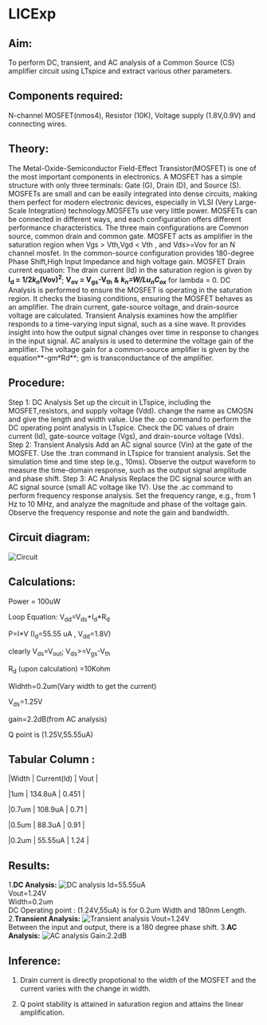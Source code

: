 # LICExp
## Aim:
To perform DC, transient, and AC analysis of a Common Source (CS) amplifier circuit using LTspice and extract various other parameters.
## Components required:
N-channel MOSFET(nmos4), Resistor (10K), Voltage supply (1.8V,0.9V) and connecting wires.
## Theory:
The Metal-Oxide-Semiconductor Field-Effect Transistor(MOSFET) is one of the most important components in electronics.
A MOSFET has a simple structure with only three terminals: Gate (G), Drain (D), and Source (S). 
MOSFETs are small and can be easily integrated into dense circuits, making them perfect for modern electronic devices, especially in VLSI (Very Large-Scale Integration) technology.MOSFETs use very little power.
MOSFETs can be connected in different ways, and each configuration offers different performance characteristics. The three main configurations are Common source, common drain and common gate.
MOSFET acts as amplifier in the saturation region when Vgs > Vth,Vgd < Vth , and Vds>=Vov for an N channel mosfet.
In the common-source configuration provides 180-degree Phase Shift,High Input Impedance and high voltage gain.
MOSFET Drain current equation:
The drain current (Id) in the saturation region is given by
**I<sub>d</sub> = 1/2*k<sub>n*(Vov)<sup>2</sup>**; **V<sub>ov</sub> = V<sub>gs</sub>-V<sub>th</sub>** **&** ****k<sub>n</sub>=W/L*u<sub>n</sub>*C<sub>ox</sub>**** for lambda = 0.
DC Analysis is performed to ensure the MOSFET is operating in the saturation region. It checks the biasing conditions, ensuring the MOSFET behaves as an amplifier. The drain current, gate-source voltage, and drain-source voltage are calculated.
Transient Analysis examines how the amplifier responds to a time-varying input signal, such as a sine wave. It provides insight into how the output signal changes over time in response to changes in the input signal.
AC analysis is used to determine the voltage gain of the amplifier. The voltage gain for a common-source amplifier is given by the equation**-gm*Rd**; gm is transconductance of the amplifier.
## Procedure:
Step 1: DC Analysis
Set up the circuit in LTspice, including the MOSFET,resistors, and supply voltage (Vdd).
change the name as CMOSN and give the length and width value.
Use the .op command to perform the DC operating point analysis in LTspice.
Check the DC values of drain current (Id), gate-source voltage (Vgs), and drain-source voltage (Vds).
Step 2: Transient Analysis 
Add an AC signal source (Vin) at the gate of the MOSFET.
Use the .tran command in LTspice for transient analysis.
Set the simulation time and time step (e.g., 10ms).
Observe the output waveform to measure the time-domain response, such as the output signal amplitude and phase shift.
Step 3: AC Analysis 
Replace the DC signal source with an AC signal source (small AC voltage like 1V).
Use the .ac command to perform frequency response analysis.
Set the frequency range, e.g., from 1 Hz to 10 MHz, and analyze the magnitude and phase of the voltage gain.
Observe the frequency response and note the gain and bandwidth.
## Circuit diagram:
![Circuit](https://github.com/user-attachments/assets/377d58c1-3185-4bbe-9f4d-aec7c1ce59c0)
## Calculations:
Power = 100uW

Loop Equation: V<sub>dd</sub>=V<sub>ds</sub>+I<sub>d</sub>*R<sub>d</sub>

P=I*V (I<sub>d</sub>=55.55 uA , V<sub>dd</sub>=1.8V)

clearly V<sub>ds</sub>=V<sub>out</sub>; V<sub>ds</sub>>=V<sub>gs</sub>-V<sub>th</sub>

R<sub>d</sub> (upon calculation) =10Kohm 

Widhth=0.2um(Vary width to get the current)

V<sub>ds</sub>=1.25V

gain=2.2dB(from AC analysis)

Q point is (1.25V,55.55uA)
## Tabular Column :

|Width |  Current(Id) |  Vout |

|1um   |  134.8uA      | 0.451 |

|0.7um |  108.9uA      | 0.71 |

|0.5um |  88.3uA     | 0.91  |

|0.2um |  55.55uA     | 1.24 | 
## Results:
1.**DC Analysis:**
![DC analysis](https://github.com/user-attachments/assets/420f5ee9-96ad-4d5f-86a1-cd9970354320)
Id=55.55uA\
Vout=1.24V\
Width=0.2um\
DC Operating point : (1.24V,55uA) is for 0.2um Width and 180nm Length.
2.**Transient Analysis:**
![Transient analysis](https://github.com/user-attachments/assets/26905fb1-5834-4a29-a0e8-53c90b5f3f3c)
Vout=1.24V\
Between the input and output, there is a 180 degree phase shift.
3.**AC Analysis:**
![AC analysis](https://github.com/user-attachments/assets/b6071211-7272-4c74-9e53-bd68c856b85e)
Gain:2.2dB
## Inference:
1. Drain current is directly propotional to the width of the MOSFET and the current varies with the change in width.

2. Q point stability is attained in saturation region and attains the linear amplification.








